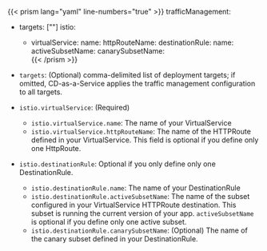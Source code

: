 ---
---

{{< prism lang="yaml"  line-numbers="true" >}}
trafficManagement:
  - targets: ["<target-name>"]
    istio:
    - virtualService:
        name: <VirtualService-metadata-name>       httpRouteName: <VirtualService-http-route-name>
      destinationRule:
        name: <DestinationRule-metadata-name>               
        activeSubsetName: <VirtualService-http-route-destination-subset-name>
        canarySubsetName: <canary-subset-name>     
{{< /prism >}}

* `targets`: (Optional) comma-delimited list of deployment targets; if omitted, CD-as-a-Service applies the traffic management configuration to all targets.
* `istio.virtualService`: (Required)

   * `istio.virtualService.name`: The name of your VirtualService
   * `istio.virtualService.httpRouteName`: The name of the HTTPRoute defined in your VirtualService. This field is optional if you define only one HttpRoute.

* `istio.destinationRule`:  Optional if you only define only one DestinationRule.

   * `istio.destinationRule.name`: The name of your DestinationRule
   * `istio.destinationRule.activeSubsetName`: The name of the subset configured in your VirtualService HTTPRoute destination. This subset is running the current version of your app. `activeSubsetName` is optional if you define only one active subset.
   * `istio.destinationRule.canarySubsetName`: (Optional)  The name of the canary subset defined in your DestinationRule.

<!--  top of file must have the two lines of --- followed by a blank line or Hugo throws a compile error due to the embedded Prism shortcode -->
<!-- Do not "include" using the "%" version! -->